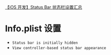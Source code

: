 [【iOS 开发】Status Bar 状态栏设置汇总](https://www.jianshu.com/p/e27d9e497af5)





# Info.plist 设置



* `Status bar is initially hidden`
* `View controller-based status bar appearance`

